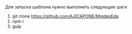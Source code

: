 Для запуска шаблона нужно выполнить следующие шаги

1. git clone https://github.com/AJICAPONE/MigdexEda
2. npm i
3. gulp

